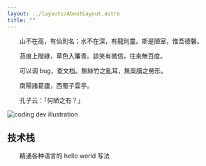 ```yaml
---
layout: ../layouts/AboutLayout.astro
title: ""
---
```


<style>
  h3, h4 {text-align: center;}
  p {text-indent: 2em;}
</style>

山不在高，有仙則名；水不在深，有龍則靈。斯是陋室，惟吾德馨。

苔痕上階綠，草色入簾青。談笑有微信，往來無百度。

可以调 bug，查文档。無絲竹之亂耳，無案牘之勞形。

南陽諸葛廬，西蜀子雲亭。

孔子云：「何陋之有？」

<div>
  <img src="/assets/logo.svg" class="sm:w-1/2 mx-auto" alt="coding dev illustration">
</div>

## 技术栈

精通各种语言的 hello world 写法
